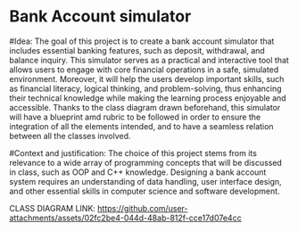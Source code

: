 # Bank Account simulator
#Idea: The goal of this project is to create a bank account simulator that includes essential banking features, such as deposit, withdrawal, and balance inquiry. This simulator serves as a practical and interactive tool that allows users to engage with core financial operations in a safe, simulated environment. Moreover, it will help the users develop important skills, such as financial literacy, logical thinking, and problem-solving, thus enhancing their technical knowledge while making the learning process enjoyable and accessible. Thanks to the class diagram drawn beforehand, this simulator will have a blueprint amd rubric to be followed in order to ensure the integration of all the elements intended, and to have a seamless relation between all the classes involved.




#Context and justification: The choice of this project stems from its relevance to a wide array of programming concepts that will be discussed in class, such as OOP and C++ knowledge. Designing a bank account system requires an understanding of data handling, user interface design, and other essential skills in computer science and software development.


CLASS DIAGRAM LINK:
https://github.com/user-attachments/assets/02fc2be4-044d-48ab-812f-cce17d07e4cc


